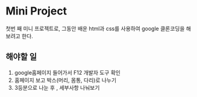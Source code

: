 # Mini Project

첫번 째 미니 프로젝트로, 그동안 배운 html과 css를 사용하여 google 클론코딩을 해보려고 한다.

## 해야할 일

1. google홈페이지 들어가서 F12 개발자 도구 확인
2. 홈페이지 보고 박스(머리, 몸통, 다리)로 나누기
3. 3등분으로 나눈 후 , 세부사항 나눠보기
